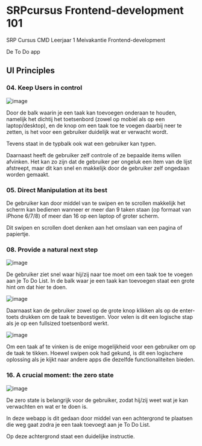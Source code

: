 # SRPcursus Frontend-development 101
SRP Cursus CMD Leerjaar 1 Meivakantie Frontend-development
<p>De To Do app</p>


## UI Principles
### 04. Keep Users in control
![image](https://user-images.githubusercontent.com/83555667/117433939-58e8b680-af2c-11eb-9661-8d8062d7db72.png)

<p>Door de balk waarin je een taak kan toevoegen onderaan te houden, namelijk het dichtij het toetsenbord (zowel op mobiel als op een laptop/desktop), en de knop om een taak toe te voegen daarbij neer te zetten, is het voor een gebruiker duidelijk wat er verwacht wordt. </p>
<p>Tevens staat in de typbalk ook wat een gebruiker kan typen.</p>

<p>Daarnaast heeft de gebruiker zelf controle of ze bepaalde items willen afvinken. Het kan zo zijn dat de gebruiker per ongeluk een item van de lijst afstreept, maar dit kan snel en makkelijk door de gebruiker zelf ongedaan worden gemaakt. </p>

### 05. Direct Manipulation at its best
<p>De gebruiker kan door middel van te swipen en te scrollen makkelijk het scherm kan bedienen wanneer er meer dan 9 taken staan (op formaat van iPhone 6/7/8) of meer dan 16 op een laptop of groter scherm.</P>
<p>Dit swipen en scrollen doet denken aan het omslaan van een pagina of papiertje. </p>

### 08. Provide a natural next step
![image](https://user-images.githubusercontent.com/83555667/117435099-c0533600-af2d-11eb-8b7d-54b37b754e8d.png)
<p>De gebruiker ziet snel waar hij/zij naar toe moet om een taak toe te voegen aan je To Do List. In de balk waar je een taak kan toevoegen staat een grote hint om dat hier te doen. </p>

![image](https://user-images.githubusercontent.com/83555667/117435147-d103ac00-af2d-11eb-9bc2-1358c3f031e4.png)
<p>Daarnaast kan de gebruiker zowel op de grote knop klikken als op de enter-toets drukken om de taak te bevestigen. Voor velen is dit een logische stap als je op een fullsized toetsenbord werkt. </p>

![image](https://user-images.githubusercontent.com/83555667/117435690-6a32c280-af2e-11eb-96f8-e311df55c09a.png)
<p>Om een taak af te vinken is de enige mogelijkheid voor een gebruiker om op de taak te tikken. Hoewel swipen ook had gekund, is dit een logischere oplossing als je kijkt naar andere apps die dezelfde functionaliteiten bieden. </p>

### 16. A crucial moment: the zero state
![image](https://user-images.githubusercontent.com/83555667/117439991-cea45080-af33-11eb-90b2-71d3a0378824.png)
<p>De zero state is belangrijk voor de gebruiker, zodat hij/zij weet wat je kan verwachten en wat er te doen is. </p>
<p>In deze webapp is dit gedaan door middel van een achtergrond te plaatsen die weg gaat zodra je een taak toevoegt aan je To Do List.</p>
<p>Op deze achtergrond staat een duidelijke instructie. </p>